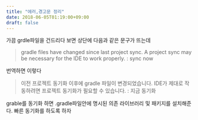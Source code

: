 ```yaml
---
title: "에러,경고문 정리"
date: 2018-06-05T01:19:00+09:00
draft: false
---
```

가끔 grdle파일을 건드리다 보면 상단에 다음과 같은 문구가 뜨는데

> gradle files have changed since last project sync. A project sync may be necessary for the IDE to work properly. : sync now

번역하면 이렇다 

> 이전 프로젝트 동기화 이후에 gradle 파일이 변경되었습니다. IDE가 제대로 작동하려면 프로젝트 동기화가 필요할 수 있습니다. : 지금 동기화

grable를 동기화 하면 .gradle파일안에 명시된 의존 라이브러리 및 패키지를 설치해준다. 빠른 동기화를 하도록 하자 